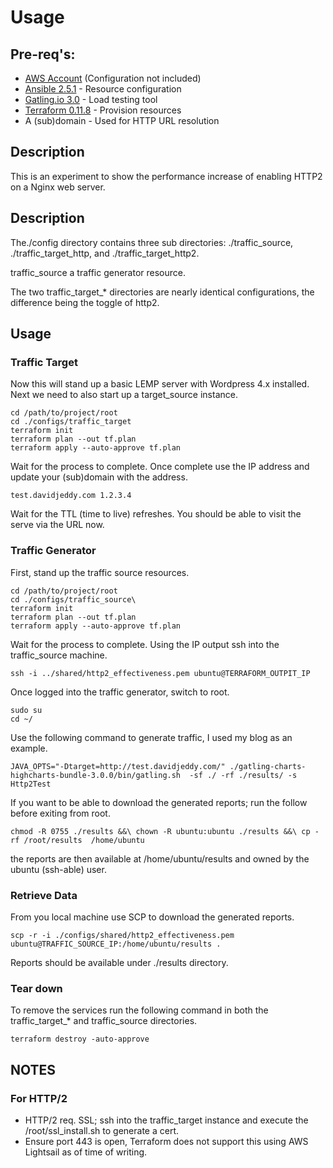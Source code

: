 # Usage

## Pre-req's:

 - [AWS Account](http://aws.amazon.com/) (Configuration not included)
 - [Ansible 2.5.1](https://www.ansible.com/) -  Resource configuration
 - [Gatling.io 3.0](https://gatling.io/) - Load testing tool
 - [Terraform 0.11.8](https://www.terraform.io/) - Provision resources
 - A (sub)domain - Used for HTTP URL resolution

## Description

This is an experiment to show the performance increase of enabling HTTP2 on a Nginx web server.

## Description

The./config directory contains three sub directories: ./traffic_source, ./traffic_target_http, and ./traffic_target_http2.

traffic_source a traffic generator resource.

The two traffic_target_* directories are nearly identical configurations, the difference being the toggle of http2.

## Usage

### Traffic Target

Now this will stand up a basic LEMP server with Wordpress 4.x installed. Next we need to also start up a target_source instance.

    cd /path/to/project/root    
    cd ./configs/traffic_target
    terraform init
    terraform plan --out tf.plan
    terraform apply --auto-approve tf.plan

Wait for the process to complete. Once complete use the IP address and update your (sub)domain with the address.

    test.davidjeddy.com 1.2.3.4

Wait for the TTL (time to live) refreshes. You should be able to visit the  serve via the URL now.

### Traffic Generator

First, stand up the traffic source resources.

    cd /path/to/project/root
    cd ./configs/traffic_source\
    terraform init
    terraform plan --out tf.plan
    terraform apply --auto-approve tf.plan

Wait for the process to complete. Using the IP output ssh into the traffic_source machine.

    ssh -i ../shared/http2_effectiveness.pem ubuntu@TERRAFORM_OUTPIT_IP

Once logged into the traffic generator, switch to root.

    sudo su
    cd ~/
    
Use the following command to generate traffic, I used my blog as an example.

    JAVA_OPTS="-Dtarget=http://test.davidjeddy.com/" ./gatling-charts-highcharts-bundle-3.0.0/bin/gatling.sh  -sf ./ -rf ./results/ -s Http2Test

If you want to be able to download the generated reports; run the follow before exiting from root.

    chmod -R 0755 ./results &&\ chown -R ubuntu:ubuntu ./results &&\ cp -rf /root/results  /home/ubuntu
   
the reports are then available at /home/ubuntu/results and owned by the ubuntu (ssh-able) user.

### Retrieve Data

From you local machine use SCP to download the generated reports.

    scp -r -i ./configs/shared/http2_effectiveness.pem  ubuntu@TRAFFIC_SOURCE_IP:/home/ubuntu/results .

Reports should be available under ./results directory.

### Tear down

To remove the services run the following command in both the traffic_target_* and traffic_source directories.

    terraform destroy -auto-approve

## NOTES
### For HTTP/2
 - HTTP/2 req. SSL; ssh into the traffic_target instance and execute the /root/ssl_install.sh to generate a cert.
  - Ensure port 443 is open, Terraform does not support this using AWS Lightsail as of time of writing.
